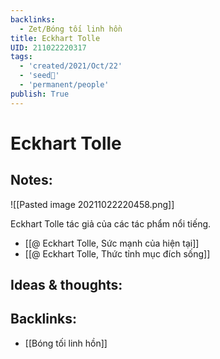 ```yaml
---
backlinks:
  - Zet/Bóng tối linh hồn
title: Eckhart Tolle
UID: 211022220317
tags:
  - 'created/2021/Oct/22'
  - 'seed🥜'
  - 'permanent/people'
publish: True
---
```

# Eckhart Tolle

## Notes:
![[Pasted image 20211022220458.png]]

Eckhart Tolle tác giả của các tác phẩm nổi tiếng.
- [[@ Eckhart Tolle, Sức mạnh của hiện tại]]
- [[@ Eckhart Tolle, Thức tỉnh mục đích sống]]

## Ideas & thoughts:

## Backlinks:
- [[Bóng tối linh hồn]]

